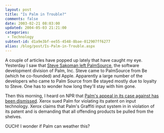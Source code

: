 ```yaml
---
layout: post
title: "Is Palm in Trouble?"
comments: false
date: 2003-02-21 08:03:00
updated: 2004-05-03 21:21:00
categories:
 - Technology
subtext-id: d1a9e3bf-ee55-4548-8bae-012907ff6277
alias: /blog/post/Is-Palm-in-Trouble.aspx
---
```



A couple of articles have popped up lately that have caught my eye. Yesterday I saw that [Steve Sakoman left PalmSource](http://www.palminfocenter.com/view_story.asp?ID=5033), the software development division of Palm, Inc. Steve came to PalmSource from Be (which he co-founded) and Apple. Apparently a large number of the developers who came to Palm Source from Be stayed mostly due to loyalty to Steve. One has to wonder how long they'll stay with him gone.

Then this morning, I heard on NPR that [Palm's appeal in its case against has been dismissed](http://www.nwfusion.com/news/2003/0221palmappea.html). Xerox sued Palm for violating its patent on input technology. Xerox claims that Palm's Graffiti input system in in violation of its patent and is demanding that all offending products be pulled from the shelves.

OUCH! I wonder if Palm can weather this?
